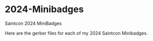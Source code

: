 # 2024-Minibadges
Saintcon 2024 MiniBadges

Here are the gerber files for each of my 2024 Saintcon Minibadges.

